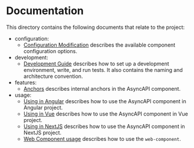# Documentation

This directory contains the following documents that relate to the project:

- configuration:
  - [Configuration Modification](./configuration/config-modification.md) describes the available component configuration options.
- development:
  - [Development Guide](./development/guide.md) describes how to set up a development environment, write, and run tests. It also contains the naming and architecture convention.
- features:
  - [Anchors](./features/anchors.md) describes internal anchors in the AsyncAPI component.
- usage:
  - [Using in Angular](./usage/angular.md) describes how to use the AsyncAPI component in Angular project.
  - [Using in Vue](./usage/vue.md) describes how to use the AsyncAPI component in Vue project.
  - [Using in NextJS](./usage/nextjs.md) describes how to use the AsyncAPI component in NextJS project.
  - [Web Component usage](./usage/web-component.md) describes how to use the `web-component`.
